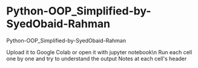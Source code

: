 # Python-OOP_Simplified-by-SyedObaid-Rahman
Python-OOP_Simplified-by-SyedObaid-Rahman

Upload it to Google Colab or open it with jupyter notebook\n
Run each cell one by one and try to understand the output
Notes at each cell's header
